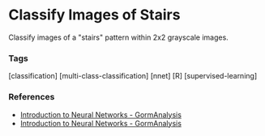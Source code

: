 # Classify Images of Stairs
Classify images of a "stairs" pattern within 2x2 grayscale images.

### Tags
[classification] [multi-class-classification] [nnet] [R] [supervised-learning]

### References
- [Introduction to Neural Networks - GormAnalysis](https://gormanalysis.com/introduction-to-neural-networks)
- [Introduction to Neural Networks - GormAnalysis](https://gormanalysis.com/neural-networks-a-worked-example)